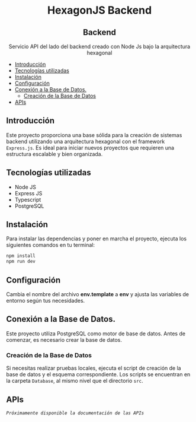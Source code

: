 <h1 align="center"><b>HexagonJS Backend</b>
<h2 align="center"><b>Backend</b></h2>

<p align="center">Servicio API del lado del backend creado con Node Js bajo la arquitectura hexagonal</p>

- [Introducción](#introducción)
- [Tecnologías utilizadas](#tecnologías-utilizadas)
- [Instalación](#instalación)
- [Configuración](#configuración)
- [Conexión a la Base de Datos.](#conexión-a-la-base-de-datos)
  - [Creación de la Base de Datos](#creación-de-la-base-de-datos)
- [APIs](#apis)

## Introducción
Este proyecto proporciona una base sólida para la creación de sistemas backend utilizando una arquitectura hexagonal con el framework `Express.js`. Es ideal para iniciar nuevos proyectos que requieren una estructura escalable y bien organizada.

## Tecnologías utilizadas
- Node JS
- Express JS
- Typescript
- PostgreSQL

## Instalación

Para instalar las dependencias y poner en marcha el proyecto, ejecuta los siguientes comandos en tu terminal:

```bash copy
npm install
npm run dev
```

## Configuración

Cambia el nombre del archivo __env.template__ a __env__ y ajusta las variables de entorno según tus necesidades.

## Conexión a la Base de Datos.

Este proyecto utiliza PostgreSQL como motor de base de datos. Antes de comenzar, es necesario crear la base de datos.

### Creación de la Base de Datos

Si necesitas realizar pruebas locales, ejecuta el script de creación de la base de datos y el esquema correspondiente. Los scripts se encuentran en la carpeta `Database`, al mismo nivel que el directorio `src`.

## APIs
_`Próximamente disponible la documentación de las APIs`_
